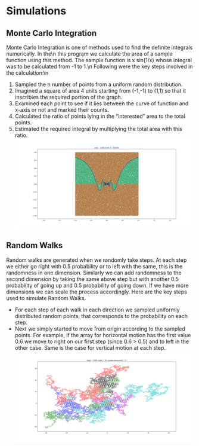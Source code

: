 # Simulations
## Monte Carlo Integration
Monte Carlo Integration is one of methods used to find the definite integrals numerically. In the\n
this program we calculate the area of a sample function using this method.
The sample function is x sin(1/x) whose integral was to be calculated from -1 to 1.\n
Following were the key steps involved in the calculation:\n
1. Sampled the n number of points from a uniform random distribution.
2. Imagined a square of area 4 units starting from (-1,-1) to (1,1) so that it inscribies the
required portion of the graph.
3. Examined each point to see if it lies between the curve of function and x-axis or not and
marked their counts.
4. Calculated the ratio of points lying in the “interested” area to the total points.
5. Estimated the required integral by multiplying the total area with this ratio.
![alt text](https://github.com/hasib2003/MonteCarloI-RandomWalks/blob/main/monteCarlo.png?raw=true)
## Random Walks
Random walks are generated when we randomly take steps. At each step we either go right
with 0.5 probability or to left with the same, this is the randomness in one dimension. Similarly
we can add randomness to the second dimension by taking the same above step but with
another 0.5 probability of going up and 0.5 probability of going down. If we have more
dimensions we can scale the process accordingly.
Here are the key steps used to simulate Random Walks.
- For each step of each walk in each direction we sampled uniformly distributed random
points, that corresponds to the probability on each step.
- Next we simply started to move from origin according to the sampled points. For
example, if the array for horizontal motion has the first value 0.6 we move to right on our
first step (since 0.6 > 0.5) and to left in the other case. Same is the case for vertical
motion at each step.
![alt text](https://github.com/hasib2003/MonteCarloI-RandomWalks/blob/main/walks.png?raw=true)

